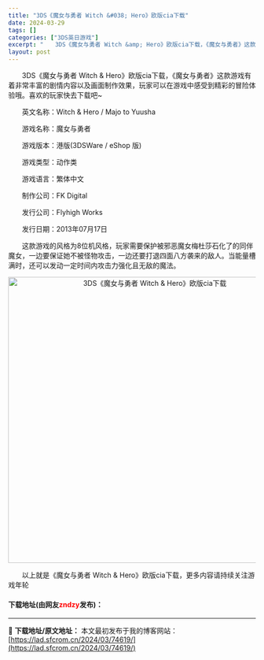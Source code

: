 ```yaml
---
title: "3DS《魔女与勇者 Witch &#038; Hero》欧版cia下载"
date: 2024-03-29
tags: []
categories: ["3DS英日游戏"]
excerpt: "　　3DS《魔女与勇者 Witch &amp; Hero》欧版cia下载，《魔女与勇者》这款游戏有着非常丰富的剧情内容以及画面制作效果，玩家可以在游戏中感受到精彩的冒险体验哦。喜欢的玩家快去下载吧~ 　　英文名称：Witch &amp; Hero / Majo to Yuusha 　　游戏名称：魔女&hellip;"
layout: post
---
```


 <p>　　3DS《魔女与勇者 Witch &amp; Hero》欧版cia下载，《魔女与勇者》这款游戏有着非常丰富的剧情内容以及画面制作效果，玩家可以在游戏中感受到精彩的冒险体验哦。喜欢的玩家快去下载吧~</p> <p>　　英文名称：Witch &amp; Hero / Majo to Yuusha</p> <p>　　游戏名称：魔女与勇者</p> <p>　　游戏版本：港版(3DSWare / eShop 版)</p> <p>　　游戏类型：动作类</p> <p>　　游戏语言：繁体中文</p> <p>　　制作公司：FK Digital</p> <p>　　发行公司：Flyhigh Works</p> <p>　　发行日期：2013年07月17日</p> <p>　　这款游戏的风格为8位机风格，玩家需要保护被邪恶魔女梅杜莎石化了的同伴魔女，一边要保证她不被怪物攻击，一边还要打退四面八方袭来的敌人。当能量槽满时，还可以发动一定时间内攻击力强化且无敌的魔法。</p> <p align="center"><img align="" border="0" src="https://lad.sfcrom.cn/wp-content/uploads/2024/03/20240329_6606339ae5c16.jpg" width="581" alt="3DS《魔女与勇者 Witch &amp; Hero》欧版cia下载" /></p> <p>　　以上就是《魔女与勇者 Witch &amp; Hero》欧版cia下载，更多内容请持续关注游戏年轮</p> <p><h4>下载地址(由网友<font color="red">zndzy</font>发布)：</h4></p> 

---
📖 **下载地址/原文地址：** 本文最初发布于我的博客网站：[https://lad.sfcrom.cn/2024/03/74619/](https://lad.sfcrom.cn/2024/03/74619/)
